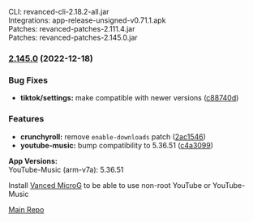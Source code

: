 CLI: revanced-cli-2.18.2-all.jar  
Integrations: app-release-unsigned-v0.71.1.apk  
Patches: revanced-patches-2.111.4.jar  
Patches: revanced-patches-2.145.0.jar  

### [2.145.0](https://github.com/revanced/revanced-patches/compare/v2.144.0...v2.145.0) (2022-12-18)
### Bug Fixes
* **tiktok/settings:** make compatible with newer versions ([c88740d](https://github.com/revanced/revanced-patches/commit/c88740dc2bf040747d9704d5bed52a7b533c22d6))
### Features
* **crunchyroll:** remove `enable-downloads` patch ([2ac1546](https://github.com/revanced/revanced-patches/commit/2ac15460f5734fc2c6d2d78d34083a8e6b2f7012))
* **youtube-music:** bump compatibility to 5.36.51 ([c4a3099](https://github.com/revanced/revanced-patches/commit/c4a3099c1ca39431fba9beb94cc2b43e260561d9))

  
**App Versions:**  
YouTube-Music (arm-v7a): 5.36.51  

Install [Vanced MicroG](https://github.com/inotia00/VancedMicroG/releases/latest) to be able to use non-root YouTube or YouTube-Music  

[Main Repo](https://github.com/NoName-exe/revanced-extended)  
